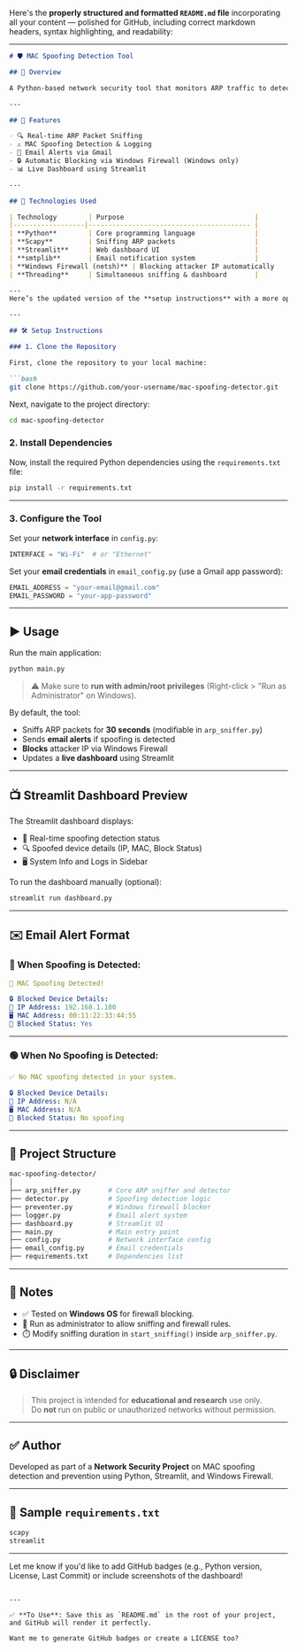 Here's the **properly structured and formatted `README.md` file** incorporating all your content — polished for GitHub, including correct markdown headers, syntax highlighting, and readability:

---

```markdown
# 🛡️ MAC Spoofing Detection Tool

## 📄 Overview

A Python-based network security tool that monitors ARP traffic to detect MAC address spoofing on a local network. When spoofing is detected, it sends an email alert, blocks the attacker’s IP using Windows Firewall, and updates a live dashboard built with Streamlit.

---

## 🚀 Features

- 🔍 Real-time ARP Packet Sniffing
- ⚠️ MAC Spoofing Detection & Logging
- 📧 Email Alerts via Gmail
- 🔒 Automatic Blocking via Windows Firewall (Windows only)
- 📊 Live Dashboard using Streamlit

---

## 🧰 Technologies Used

| Technology        | Purpose                                 |
|------------------|----------------------------------------- |
| **Python**        | Core programming language               |
| **Scapy**         | Sniffing ARP packets                    |
| **Streamlit**     | Web dashboard UI                        |
| **smtplib**       | Email notification system               |
| **Windows Firewall (netsh)** | Blocking attacker IP automatically   |
| **Threading**     | Simultaneous sniffing & dashboard       |

---
Here’s the updated version of the **setup instructions** with a more open and user-friendly structure:

---

## 🛠️ Setup Instructions

### 1. Clone the Repository

First, clone the repository to your local machine:

```bash
git clone https://github.com/your-username/mac-spoofing-detector.git
```

Next, navigate to the project directory:

```bash
cd mac-spoofing-detector
```

### 2. Install Dependencies

Now, install the required Python dependencies using the `requirements.txt` file:

```bash
pip install -r requirements.txt
```

---
### 3. Configure the Tool

Set your **network interface** in `config.py`:

```python
INTERFACE = "Wi-Fi"  # or "Ethernet"
```

Set your **email credentials** in `email_config.py` (use a Gmail app password):

```python
EMAIL_ADDRESS = "your-email@gmail.com"
EMAIL_PASSWORD = "your-app-password"
```

---

## ▶️ Usage

Run the main application:

```bash
python main.py
```

> ⚠️ Make sure to **run with admin/root privileges** (Right-click > "Run as Administrator" on Windows).

By default, the tool:
- Sniffs ARP packets for **30 seconds** (modifiable in `arp_sniffer.py`)
- Sends **email alerts** if spoofing is detected
- **Blocks** attacker IP via Windows Firewall
- Updates a **live dashboard** using Streamlit

---

## 📺 Streamlit Dashboard Preview

The Streamlit dashboard displays:

- 🔄 Real-time spoofing detection status
- 🔍 Spoofed device details (IP, MAC, Block Status)
- 🖥️ System Info and Logs in Sidebar

To run the dashboard manually (optional):

```bash
streamlit run dashboard.py
```

---

## ✉️ Email Alert Format

### 🔴 When Spoofing is Detected:

```yaml
🚨 MAC Spoofing Detected!

🔒 Blocked Device Details:
📍 IP Address: 192.168.1.100
🖥️ MAC Address: 00:11:22:33:44:55
🚫 Blocked Status: Yes
```

---

### 🟢 When No Spoofing is Detected:

```yaml
✅ No MAC spoofing detected in your system.

🔒 Blocked Device Details:
📍 IP Address: N/A
🖥️ MAC Address: N/A
🚫 Blocked Status: No spoofing
```

---

## 📁 Project Structure

```bash
mac-spoofing-detector/
│
├── arp_sniffer.py       # Core ARP sniffer and detector
├── detector.py          # Spoofing detection logic
├── preventer.py         # Windows firewall blocker
├── logger.py            # Email alert system
├── dashboard.py         # Streamlit UI
├── main.py              # Main entry point
├── config.py            # Network interface config
├── email_config.py      # Email credentials
├── requirements.txt     # Dependencies list
```

---

## 📌 Notes

- ✅ Tested on **Windows OS** for firewall blocking.
- 🔐 Run as administrator to allow sniffing and firewall rules.
- ⏱️ Modify sniffing duration in `start_sniffing()` inside `arp_sniffer.py`.

---

## 🔒 Disclaimer

> This project is intended for **educational and research** use only.  
> Do **not** run on public or unauthorized networks without permission.

---

## ✅ Author

Developed as part of a **Network Security Project** on MAC spoofing detection and prevention using Python, Streamlit, and Windows Firewall.

---

## 🧪 Sample `requirements.txt`

```txt
scapy
streamlit
```

---

Let me know if you'd like to add GitHub badges (e.g., Python version, License, Last Commit) or include screenshots of the dashboard!
```

---

✅ **To Use**: Save this as `README.md` in the root of your project, and GitHub will render it perfectly.

Want me to generate GitHub badges or create a LICENSE too?